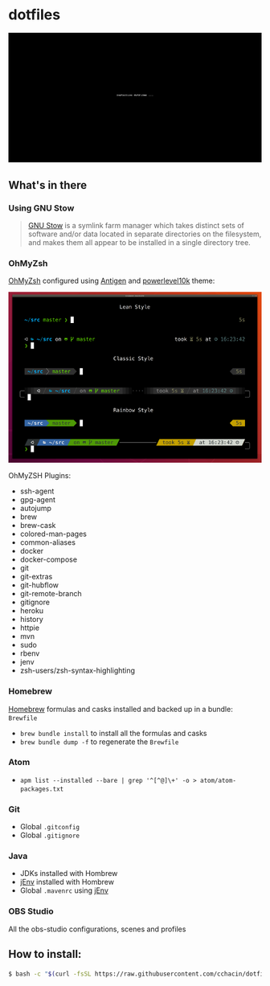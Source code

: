 # dotfiles

![Dotfiles Installation gif](DotfilesInstallation.gif)

## What's in there

### Using GNU Stow

> [GNU Stow][1] is a symlink farm manager which takes distinct sets of software and/or data located in separate directories on the filesystem, and makes them all appear to be installed in a single directory tree.

### OhMyZsh

[OhMyZsh][2] configured using [Antigen][3] and [powerlevel10k][4] theme:

![prompt style image](prompt-style.png)

OhMyZSH Plugins:

- ssh-agent
- gpg-agent
- autojump
- brew
- brew-cask
- colored-man-pages
- common-aliases
- docker
- docker-compose
- git
- git-extras
- git-hubflow
- git-remote-branch
- gitignore
- heroku
- history
- httpie
- mvn
- sudo
- rbenv
- jenv
- zsh-users/zsh-syntax-highlighting

### Homebrew

[Homebrew][5] formulas and casks installed and backed up in a bundle: `Brewfile`

- `brew bundle install` to install all the formulas and casks
- `brew bundle dump -f` to regenerate the `Brewfile`

### Atom

- `apm list --installed --bare | grep '^[^@]\+' -o > atom/atom-packages.txt`

### Git
- Global `.gitconfig`
- Global `.gitignore`

### Java
- JDKs installed with Hombrew
- [jEnv][6] installed with Hombrew
- Global `.mavenrc` using [jEnv][6]

### OBS Studio

All the obs-studio configurations, scenes and profiles

## How to install:
```sh
$ bash -c "$(curl -fsSL https://raw.githubusercontent.com/cchacin/dotfiles/master/install.sh)"
```

[1]: (https://www.gnu.org/software/stow/manual/stow.html)
[2]: (https://ohmyz.sh/)
[3]: (https://antigen.sharats.me/)
[4]: (https://github.com/romkatv/powerlevel10k)
[5]: (https://brew.sh/)
[6]: (https://www.jenv.be/)
